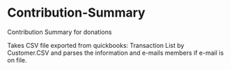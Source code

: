 # Contribution-Summary
Contribution Summary for donations

Takes CSV file exported from quickbooks: Transaction List by Customer.CSV  and parses the information and e-mails members if e-mail is on file.
